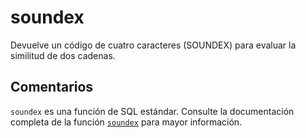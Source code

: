 ﻿---
SidebarGroup: "index-text-functions"
Autogenerated: true
---

# soundex

Devuelve un código de cuatro caracteres (SOUNDEX) para evaluar la similitud de dos cadenas.

## Comentarios 

`soundex` es una función de SQL estándar. Consulte la documentación completa de la función [`soundex`](https://learn.microsoft.com/es-es/sql/t-sql/functions/soundex-transact-sql) para mayor información.
